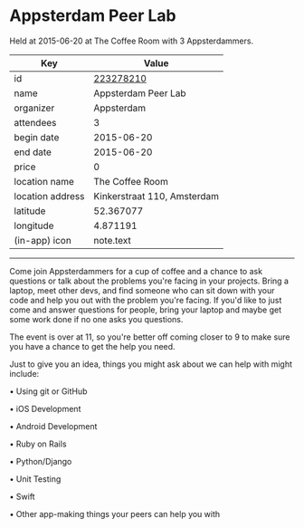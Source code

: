 # Appsterdam Peer Lab
Held at 2015-06-20 at The Coffee Room with 3 Appsterdammers.
        
|Key|Value
|---|---|
|id|[223278210](https://www.meetup.com/appsterdam/events/223278210/)|
|name|Appsterdam Peer Lab|
|organizer|Appsterdam|
|attendees|3|
|begin date|2015-06-20|
|end date|2015-06-20|
|price|0|
|location name|The Coffee Room|
|location address|Kinkerstraat 110, Amsterdam|
|latitude|52.367077|
|longitude|4.871191|
|(in-app) icon|note.text|

---

Come join Appsterdammers for a cup of coffee and a chance to ask questions or talk about the problems you're facing in your projects. Bring a laptop, meet other devs, and find someone who can sit down with your code and help you out with the problem you're facing. If you'd like to just come and answer questions for people, bring your laptop and maybe get some work done if no one asks you questions.

The event is over at 11, so you're better off coming closer to 9 to make sure you have a chance to get the help you need.

Just to give you an idea, things you might ask about we can help with might include:

• Using git or GitHub

• iOS Development

• Android Development

• Ruby on Rails

• Python/Django

• Unit Testing

• Swift

• Other app-making things your peers can help you with


